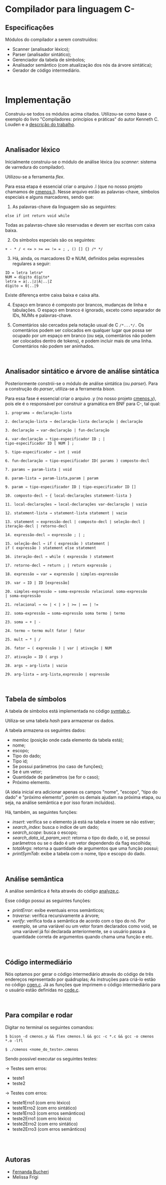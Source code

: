# Compilador para linguagem C-

## Especificações

Módulos do compilador a serem construídos:
* Scanner (analisador léxico);
* Parser (analisador sintático);
* Gerenciador da tabela de símbolos;
* Analisador semântico (com atualização dos nós da árvore sintática);
* Gerador de código intermediário.

<br>

# Implementação 
Construiu-se todos os módulos acima citados. Utilizou-se como base o exemplo do livro "Compiladores: princípios e práticas" do autor Kenneth C. Louden e a [descrição do trabalho](https://github.com/fernandabucheri/compiladores/blob/master/Projeto%20da%20disciplina.pdf).

<br>

## Analisador léxico
Inicialmente construiu-se o módulo de análise léxica (ou _scanner_: sistema de varredura do compilador).

Utilizou-se a ferramenta _flex_. 

Para essa etapa é essencial criar o arquivo .l (que no nosso projeto chamamos de [cmenos.l](https://github.com/fernandabucheri/compiladores/blob/master/C%C3%B3digo/cmenos.l)). Nesse arquivo estão as palavras-chave, símbolos especiais e alguns marcadores, sendo que:

1. As palavras-chave da linguagem são as seguintes:
```
else if int return void while
``` 
Todas as palavras-chave são reservadas e devem ser escritas com caixa baixa.

2. Os símbolos especiais são os seguintes:
```
+ - * / < <= > >= == != = ; , () [] {} /* */
```

3. Há, ainda, os marcadores ID e NUM, definidos pelas expressões regulares a seguir:
```
ID = letra letra*
NUM = dígito dígito*
letra = a|..|z|A|..|Z
dígito = 0|..|9
```
Existe diferença entre caixa baixa e caixa alta.

4. Espaço em branco é composto por brancos, mudanças de linha e tabulações. O espaço em
branco é ignorado, exceto como separador de IDs, NUMs e palavras-chave.

5. Comentários são cercados pela notação usual de C ``` /*...*/. ``` Os comentários podem ser
colocados em qualquer lugar que possa ser ocupado por um espaço em branco (ou seja,
comentários não podem ser colocados dentro de tokens), e podem incluir mais de uma linha.
Comentários não podem ser aninhados.

<br>

## Analisador sintático e árvore de análise sintática

Posteriormente constrói-se o módulo de análise sintática (ou _parser_). Para a
construção do _parser_, utiliza-se a ferramenta _bison_. 

Para essa fase é essencial criar o arquivo .y (no nosso projeto [cmenos.y](https://github.com/fernandabucheri/compiladores/blob/master/C%C3%B3digo/cmenos.y)), pois ele é o responsável por construir a gramática em BNF para C-, tal qual:

```
1. programa → declaração-lista

2. declaração-lista → declaração-lista declaração | declaração

3. declaração → var-declaração | fun-declaração

4. var-declaração → tipo-especificador ID ; |
tipo-especificador ID [ NUM ] ;

5. tipo-especificador → int | void

6. fun-declaração → tipo-especificador ID( params ) composto-decl

7. params → param-lista | void

8. param-lista → param-lista,param | param

9. param → tipo-especificador ID | tipo-especificador ID []

10. composto-decl → { local-declarações statement-lista }

11. local-declarações → local-declarações var-declaração | vazio

12. statement-lista → statement-lista statement | vazio

13. statement → expressão-decl | composto-decl | seleção-decl |
iteração-decl | retorno-decl

14. expressão-decl → expressão ; | ;

15. seleção-decl → if ( expressão ) statement |
if ( expressão ) statement else statement

16. iteração-decl → while ( expressão ) statement

17. retorno-decl → return ; | return expressão ;

18. expressão → var = expressão | simples-expressão

19. var → ID | ID [expressão]

20. simples-expressão → soma-expressão relacional soma-expressão
| soma-expressão

21. relacional → <= | < | > | >= | == | !=

22. soma-expressão → soma-expressão soma termo | termo

23. soma → + | -

24. termo → termo mult fator | fator

25. mult → * | /

26. fator → ( expressão ) | var | ativação | NUM

27. ativação → ID ( args )

28. args → arg-lista | vazio

29. arg-lista → arg-lista,expressão | expressão
```

<br>

## Tabela de símbolos 
A tabela de símbolos está implementada no código [symtab.c](https://github.com/fernandabucheri/compiladores/blob/master/C%C3%B3digo/symtab.c). 

Utiliza-se uma tabela _hash_ para armazenar os dados. 

A tabela armazena os seguintes dados:
* memloc (posição onde cada elemento da tabela está);
* nome; 
* escopo;
* Tipo do dado; 
* Tipo id; 
* Se possui parâmetros (no caso de funções);
* Se é um vetor;
* Quantidade de parâmetros (se for o caso); 
* Próximo elemento.

(A ideia inicial era adicionar apenas os campos "nome", "escopo", "tipo do dado" e "próximo elemento", porém os demais ajudam na próxima etapa, ou seja, na análise semântica e por isso foram incluídos).

Há, também, as seguintes funções:
* _insert_: verifica se o elemento já está na tabela e insere se não estiver;
* _search_index_: busca o indíce de um dado; 
* _search_scope_: busca o escopo;
* _search_data_id_param_vect_: retorna o tipo do dado, o id, se possui parâmetros ou se o dado é um vetor dependendo da flag escolhida;
* _totalArgs_: retorna a quantidade de argumentos que uma função possui;
* _printSymTab_: exibe a tabela com o nome, tipo e escopo do dado. 


<br>

## Análise semântica
A análise semântica é feita através do código [analyze.c](https://github.com/fernandabucheri/compiladores/blob/master/C%C3%B3digo/analyze.c).

Esse código possui as seguintes funções:
* _printError_: exibe eventuais erros semânticos;
* _traverse_: verifica recursivamente a árvore;
* _verify_: verifica toda a semântica de acordo com o tipo do nó. Por exemplo, se uma variável ou um vetor foram declarados como void, se uma variável já foi declarada anteriormente, se o usuário passa a quantidade correta de argumentos quando chama uma função e etc.

<br>

## Código intermediário
Nós optamos por gerar o código intermediário através do código de três endereços representado por quádruplas; 
As instruções para criá-lo estão no código [cgen.c](https://github.com/fernandabucheri/compiladores/blob/master/C%C3%B3digo/cgen.c). Já as funções que imprimem o código intermediário para o usuário estão definidas no [code.c](https://github.com/fernandabucheri/compiladores/blob/master/C%C3%B3digo/code.c).

<br>

## Para compilar e rodar
Digitar no terminal os seguintes comandos:

```
$ bison -d cmenos.y && flex cmenos.l && gcc -c *.c && gcc -o cmenos *.o -lfl

$ ./cmenos <nome_do_teste>.cmenos
```

Sendo possível executar os seguintes testes:

→ Testes sem erros:
* teste1
* teste2

→ Testes com erros: 
* teste1Erro1 (com erro léxico)
* teste1Erro2 (com erro sintático)
* teste1Erro3 (com erros semânticos)
* teste2Erro1 (com erro léxico)
* teste2Erro2 (com erro sintático)
* teste2Erro3 (com erros semânticos)

<br>


<br>

## Autoras
- [Fernanda Bucheri](https://github.com/fernandabucheri)
- Melissa Frigi
